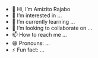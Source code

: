 - 👋 Hi, I’m Amizito Rajabo
- 👀 I’m interested in ...
- 🌱 I’m currently learning ...
- 💞️ I’m looking to collaborate on ...
- 📫 How to reach me ...
- 😄 Pronouns: ...
- ⚡ Fun fact: ...

<!---
arajabo/arajabo is a ✨ special ✨ repository because its `README.md` (this file) appears on your GitHub profile.
You can click the Preview link to take a look at your changes.
--->
